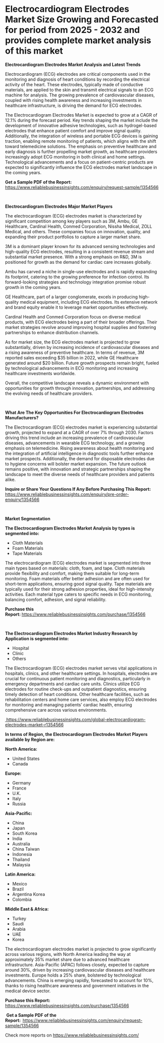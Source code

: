 <p><h1>Electrocardiogram Electrodes Market Size Growing and Forecasted for period from 2025 - 2032 and provides complete market analysis of this market</h1></p><p><strong>Electrocardiogram Electrodes Market Analysis and Latest Trends</strong></p>
<p><p>Electrocardiogram (ECG) electrodes are critical components used in the monitoring and diagnosis of heart conditions by recording the electrical activity of the heart. These electrodes, typically made of conductive materials, are applied to the skin and transmit electrical signals to an ECG machine for analysis. The growing prevalence of cardiovascular diseases, coupled with rising health awareness and increasing investments in healthcare infrastructure, is driving the demand for ECG electrodes.</p><p>The Electrocardiogram Electrodes Market is expected to grow at a CAGR of 12.1% during the forecast period. Key trends shaping the market include the development of innovative adhesive technologies, such as hydrogel-based electrodes that enhance patient comfort and improve signal quality. Additionally, the integration of wireless and portable ECG devices is gaining traction, enabling remote monitoring of patients, which aligns with the shift toward telemedicine solutions. The emphasis on preventive healthcare and early diagnosis is further propelling market growth, as healthcare providers increasingly adopt ECG monitoring in both clinical and home settings. Technological advancements and a focus on patient-centric products are expected to significantly influence the ECG electrodes market landscape in the coming years.</p></p>
<p><strong>Get a Sample PDF of the Report:&nbsp;</strong> <a href="https://www.reliablebusinessinsights.com/enquiry/request-sample/1354566?utm_campaign=2774&utm_medium=2&utm_source=Github&utm_content=ia&utm_term=04032025&utm_id=electrocardiogram-electrodes">https://www.reliablebusinessinsights.com/enquiry/request-sample/1354566</a></p>
<p>&nbsp;</p>
<p><strong>Electrocardiogram Electrodes Major Market Players</strong></p>
<p><p>The electrocardiogram (ECG) electrodes market is characterized by significant competition among key players such as 3M, Ambu, GE Healthcare, Cardinal Health, Conmed Corporation, Nissha Medical, ZOLL Medical, and others. These companies focus on innovation, quality, and expanding their product portfolios to capture a larger market share.</p><p>3M is a dominant player known for its advanced sensing technologies and high-quality ECG electrodes, resulting in a consistent revenue stream and substantial market presence. With a strong emphasis on R&D, 3M is positioned for growth as the demand for cardiac care increases globally. </p><p>Ambu has carved a niche in single-use electrodes and is rapidly expanding its footprint, catering to the growing preference for infection control. Its forward-looking strategies and technology integration promise robust growth in the coming years.</p><p>GE Healthcare, part of a larger conglomerate, excels in producing high-quality medical equipment, including ECG electrodes. Its extensive network and brand equity enable it to leverage market opportunities effectively. </p><p>Cardinal Health and Conmed Corporation focus on diverse medical products, with ECG electrodes being a part of their broader offerings. Their market strategies revolve around improving hospital supplies and fostering partnerships to enhance distribution channels.</p><p>As for market size, the ECG electrodes market is projected to grow substantially, driven by increasing incidence of cardiovascular diseases and a rising awareness of preventive healthcare. In terms of revenue, 3M reported sales exceeding $35 billion in 2022, while GE Healthcare generated around $20 billion. Future growth prospects remain bright, fueled by technological advancements in ECG monitoring and increasing healthcare investments worldwide. </p><p>Overall, the competitive landscape reveals a dynamic environment with opportunities for growth through innovation, partnerships, and addressing the evolving needs of healthcare providers.</p></p>
<p>&nbsp;</p>
<p><strong>What Are The Key Opportunities For Electrocardiogram Electrodes Manufacturers?</strong></p>
<p><p>The Electrocardiogram (ECG) electrodes market is experiencing substantial growth, projected to expand at a CAGR of over 7% through 2030. Factors driving this trend include an increasing prevalence of cardiovascular diseases, advancements in wearable ECG technology, and a growing emphasis on telemedicine. Rising awareness about health monitoring and the integration of artificial intelligence in diagnostic tools further enhance market prospects. Additionally, the demand for disposable electrodes due to hygiene concerns will bolster market expansion. The future outlook remains positive, with innovation and strategic partnerships shaping the landscape to meet the diverse needs of healthcare providers and patients alike.</p></p>
<p><strong>Inquire or Share Your Questions If Any Before Purchasing This Report:</strong> <a href="https://www.reliablebusinessinsights.com/enquiry/pre-order-enquiry/1354566?utm_campaign=2774&utm_medium=2&utm_source=Github&utm_content=ia&utm_term=04032025&utm_id=electrocardiogram-electrodes">https://www.reliablebusinessinsights.com/enquiry/pre-order-enquiry/1354566</a></p>
<p>&nbsp;</p>
<p><strong>Market Segmentation</strong></p>
<p><strong>The Electrocardiogram Electrodes Market Analysis by types is segmented into:</strong></p>
<p><ul><li>Cloth Materials</li><li>Foam Materials</li><li>Tape Materials</li></ul></p>
<p><p>The electrocardiogram (ECG) electrodes market is segmented into three main types based on materials: cloth, foam, and tape. Cloth materials provide flexibility and comfort, making them suitable for long-term monitoring. Foam materials offer better adhesion and are often used for short-term applications, ensuring good signal quality. Tape materials are typically used for their strong adhesion properties, ideal for high-intensity activities. Each material type caters to specific needs in ECG monitoring, balancing comfort, adhesion, and signal reliability.</p></p>
<p><strong>Purchase this Report:&nbsp;</strong><a href="https://www.reliablebusinessinsights.com/purchase/1354566?utm_campaign=2774&utm_medium=2&utm_source=Github&utm_content=ia&utm_term=04032025&utm_id=electrocardiogram-electrodes">https://www.reliablebusinessinsights.com/purchase/1354566</a></p>
<p>&nbsp;</p>
<p><strong>The Electrocardiogram Electrodes Market Industry Research by Application is segmented into:</strong></p>
<p><ul><li>Hospital</li><li>Clinic</li><li>Others</li></ul></p>
<p><p>The Electrocardiogram (ECG) electrodes market serves vital applications in hospitals, clinics, and other healthcare settings. In hospitals, electrodes are crucial for continuous patient monitoring and diagnostics, particularly in emergency departments and cardiac care units. Clinics utilize ECG electrodes for routine check-ups and outpatient diagnostics, ensuring timely detection of heart conditions. Other healthcare facilities, such as rehabilitation centers and home care services, also employ ECG electrodes for monitoring and managing patients’ cardiac health, ensuring comprehensive care across various environments.</p></p>
<p><a href="https://www.reliablebusinessinsights.com/global-electrocardiogram-electrodes-market-r1354566?utm_campaign=2774&utm_medium=2&utm_source=Github&utm_content=ia&utm_term=04032025&utm_id=electrocardiogram-electrodes">&nbsp;https://www.reliablebusinessinsights.com/global-electrocardiogram-electrodes-market-r1354566</a></p>
<p><strong>In terms of Region, the Electrocardiogram Electrodes Market Players available by Region are:</strong></p>
<p>
    <p> <strong> North America: </strong>
        <ul>
            <li>United States</li>
            <li>Canada</li>
        </ul>
        </p> 
    <p> <strong> Europe: </strong>
        <ul>
            <li>Germany</li>
            <li>France</li>
            <li>U.K.</li>
            <li>Italy</li>
            <li>Russia</li>
        </ul>
        </p> 
    <p> <strong> Asia-Pacific: </strong>
        <ul>
            <li>China</li>
            <li>Japan</li>
            <li>South Korea</li>
            <li>India</li>
            <li>Australia</li>
            <li>China Taiwan</li>
            <li>Indonesia</li>
            <li>Thailand</li>
            <li>Malaysia</li>
        </ul>
        </p> 
    <p> <strong> Latin America: </strong>
        <ul>
            <li>Mexico</li>
            <li>Brazil</li>
            <li>Argentina Korea</li>
            <li>Colombia</li>
        </ul>
        </p> 
    <p> <strong> Middle East & Africa: </strong>
        <ul>
            <li>Turkey</li>
            <li>Saudi</li>
            <li>Arabia</li>
            <li>UAE</li>
            <li>Korea</li>
        </ul>
    </p>
    </p>
<p><p>The electrocardiogram electrodes market is projected to grow significantly across various regions, with North America leading the way at approximately 35% market share due to advanced healthcare infrastructure. Asia-Pacific (APAC) follows closely, expected to capture around 30%, driven by increasing cardiovascular diseases and healthcare investments. Europe holds a 25% share, bolstered by technological advancements. China is emerging rapidly, forecasted to account for 10%, thanks to rising healthcare awareness and government initiatives in the medical device sector.</p></p>
<p><strong>Purchase this Report: </strong><a href="https://www.reliablebusinessinsights.com/purchase/1354566?utm_campaign=2774&utm_medium=2&utm_source=Github&utm_content=ia&utm_term=04032025&utm_id=electrocardiogram-electrodes">https://www.reliablebusinessinsights.com/purchase/1354566</a></p>
<p>&nbsp;<strong>Get a Sample PDF of the Report:&nbsp;&nbsp;</strong><a href="https://www.reliablebusinessinsights.com/enquiry/request-sample/1354566?utm_campaign=2774&utm_medium=2&utm_source=Github&utm_content=ia&utm_term=04032025&utm_id=electrocardiogram-electrodes">https://www.reliablebusinessinsights.com/enquiry/request-sample/1354566</a></p>
<p><strong></strong></p>
<p>Check more reports on <a href="https://www.reliablebusinessinsights.com/?utm_campaign=2774&utm_medium=2&utm_source=Github&utm_content=ia&utm_term=04032025&utm_id=electrocardiogram-electrodes">https://www.reliablebusinessinsights.com/</a></p>